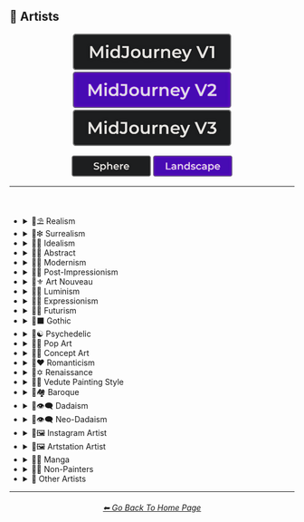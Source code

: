 <h2>📔 Artists</h2>

<div align="center">

[<img src="https://github.com/willwulfken/MidJourney-Styles-and-Keywords-Reference-Light/blob/main/Images/Repo_Parts/Buttons/Version_Buttons/button_version_MJV1_inactive.webp?raw=true" alt="MidJourney V1" height="64" />](https://github.com/willwulfken/MidJourney-Styles-and-Keywords-Reference-Light/blob/main/Pages/MJ_V1/Style_Pages/Sphere/Artists.md)
[<img src="https://github.com/willwulfken/MidJourney-Styles-and-Keywords-Reference-Light/blob/main/Images/Repo_Parts/Buttons/Version_Buttons/button_version_MJV2_active.webp?raw=true" alt="MidJourney V2" height="64" />](https://github.com/willwulfken/MidJourney-Styles-and-Keywords-Reference-Light/blob/main/Pages/MJ_V2/Style_Pages/Landscape/Artists.md)
[<img src="https://github.com/willwulfken/MidJourney-Styles-and-Keywords-Reference-Light/blob/main/Images/Repo_Parts/Buttons/Version_Buttons/button_version_MJV3_inactive.webp?raw=true" alt="MidJourney V3" height="64" />](https://github.com/willwulfken/MidJourney-Styles-and-Keywords-Reference-Light/blob/main/Pages/MJ_V3/Style_Pages/Landscape/Artists.md)

[<img src="https://github.com/willwulfken/MidJourney-Styles-and-Keywords-Reference-Light/blob/main/Images/Repo_Parts/Buttons/Image_Type_Buttons/button_sphere_inactive.webp?raw=true" alt="Sphere" width="140.5" />](https://github.com/willwulfken/MidJourney-Styles-and-Keywords-Reference-Light/blob/main/Pages/MJ_V2/Style_Pages/Sphere/Artists.md)
[<img src="https://github.com/willwulfken/MidJourney-Styles-and-Keywords-Reference-Light/blob/main/Images/Repo_Parts/Buttons/Image_Type_Buttons/button_landscape_active.webp?raw=true" alt="Landscape" width="140.5" />](https://github.com/willwulfken/MidJourney-Styles-and-Keywords-Reference-Light/blob/main/Pages/MJ_V2/Style_Pages/Landscape/Artists.md)

</div>

<hr>
<br>

- <details><summary>📔⛱ Realism</summary><p><div align="center">

	| Painting By Ivan Shishkin | Painting By Zdzislaw Beksinski |
	| :-: | :-: |
	| <img src="https://github.com/willwulfken/MidJourney-Styles-and-Keywords-Reference-Light/blob/main/Images/MJ_V2/MidJourney_Styles_(landscape)/landscape_Painting_by_Ivan_Shishkin.webp?raw=true" width="256" /> | <img src="https://github.com/willwulfken/MidJourney-Styles-and-Keywords-Reference-Light/blob/main/Images/MJ_V2/MidJourney_Styles_(landscape)/landscape_Painting_by_Zdzislaw_Beksinski.webp?raw=true" width="256" /> |
	
	<br>
	
	| Art by James Gurney | Painting By Claude Lorrain | Painting By Edward Hopper |
	| :-: | :-: | :-: |
	| <img src="https://github.com/willwulfken/MidJourney-Styles-and-Keywords-Reference-Light/blob/main/Images/MJ_V2/MidJourney_Styles_(landscape)/Wave_10/landscape_Art_by_James_Gurney.webp?raw=true" width="256" /> | <img src="https://github.com/willwulfken/MidJourney-Styles-and-Keywords-Reference-Light/blob/main/Images/MJ_V2/MidJourney_Styles_(landscape)/landscape_Painting_by_Claude_Lorrain.webp?raw=true" width="256" /> | <img src="https://github.com/willwulfken/MidJourney-Styles-and-Keywords-Reference-Light/blob/main/Images/MJ_V2/MidJourney_Styles_(landscape)/landscape_Painting_by_Edward_Hopper.webp?raw=true" width="256" /> |

	<br>
	
	| Painted By Adolph Menzel | Painted By Alexei Savrasov | Painted By Andrew Wyeth |
	| :-: | :-: | :-: |
	| <img src="https://github.com/willwulfken/MidJourney-Styles-and-Keywords-Reference-Light/blob/main/Images/MJ_V2/MidJourney_Styles_(landscape)/landscape_Painted_By_Adolph_Menzel.webp?raw=true" width="256" /> | <img src="https://github.com/willwulfken/MidJourney-Styles-and-Keywords-Reference-Light/blob/main/Images/MJ_V2/MidJourney_Styles_(landscape)/landscape_Painted_By_Alexei_Savrasov.webp?raw=true" width="256" /> | <img src="https://github.com/willwulfken/MidJourney-Styles-and-Keywords-Reference-Light/blob/main/Images/MJ_V2/MidJourney_Styles_(landscape)/landscape_Painted_By_Andrew_Wyeth.webp?raw=true" width="256" /> |

	<br>

	| Painting By Vilhelm Hammershoi |
	| :-: |
	| <img src="https://github.com/willwulfken/MidJourney-Styles-and-Keywords-Reference-Light/blob/main/Images/MJ_V2/MidJourney_Styles_(landscape)/landscape_Painting_by_Vilhelm_Hammershoi.webp?raw=true" width="256" /> |

  </div></p></details>


- <details><summary>📔❇ Surrealism</summary><p><div align="center">

	| Painting By Salvador Dali | Painting By Pablo Picasso | Painted By Andre Masson |
	| :-: | :-: | :-: |
	| <img src="https://github.com/willwulfken/MidJourney-Styles-and-Keywords-Reference-Light/blob/main/Images/MJ_V2/MidJourney_Styles_(landscape)/landscape_Painting_by_Salvador_Dali.webp?raw=true" width="256" /> | <img src="https://github.com/willwulfken/MidJourney-Styles-and-Keywords-Reference-Light/blob/main/Images/MJ_V2/MidJourney_Styles_(landscape)/landscape_Painting_by_Pablo_Picasso.webp?raw=true" width="256" /> | <img src="https://github.com/willwulfken/MidJourney-Styles-and-Keywords-Reference-Light/blob/main/Images/MJ_V2/MidJourney_Styles_(landscape)/landscape_Painted_By_Andre_Masson.webp?raw=true" width="256" /> |
	
	<br>
	
	| Painting By Max Ernst | Painting By Rene Magritte |
	| :-: | :-: |
	| <img src="https://github.com/willwulfken/MidJourney-Styles-and-Keywords-Reference-Light/blob/main/Images/MJ_V2/MidJourney_Styles_(landscape)/landscape_Painting_by_Max_Ernst.webp?raw=true" width="256" /> | <img src="https://github.com/willwulfken/MidJourney-Styles-and-Keywords-Reference-Light/blob/main/Images/MJ_V2/MidJourney_Styles_(landscape)/landscape_Painting_by_Rene_Magritte.webp?raw=true" width="256" /> |

	<br>

	| Art By Jim Burns | Art by Vincent Di Fate |
	| :-: | :-: |
	| <img src="https://github.com/willwulfken/MidJourney-Styles-and-Keywords-Reference-Light/blob/main/Images/MJ_V2/MidJourney_Styles_(landscape)/Wave_10/landscape_Art_By_Jim_Burns.webp?raw=true" width="256" /> | <img src="https://github.com/willwulfken/MidJourney-Styles-and-Keywords-Reference-Light/blob/main/Images/MJ_V2/MidJourney_Styles_(landscape)/Wave_10/landscape_Art_by_Vincent_Di_Fate.webp?raw=true" width="256" /> |

  </div></p></details>
  

- <details><summary>📔🔆 Idealism</summary><p><div align="center">

	| Painting By Jean Delville |
	| :-: |
	| <img src="https://github.com/willwulfken/MidJourney-Styles-and-Keywords-Reference-Light/blob/main/Images/MJ_V2/MidJourney_Styles_(landscape)/landscape_Painting_by_Jean_Delville.webp?raw=true" width="256" /> |

  </div></p></details>


- <details><summary>📔💮 Abstract</summary><p><div align="center">

	| Painting By Wassily Kandinsky | Painting By Marcia Santore |
	| :-: | :-: |
	| <img src="https://github.com/willwulfken/MidJourney-Styles-and-Keywords-Reference-Light/blob/main/Images/MJ_V2/MidJourney_Styles_(landscape)/landscape_Painting_by_Wassily_Kandinsky.webp?raw=true" width="256" /> | <img src="https://github.com/willwulfken/MidJourney-Styles-and-Keywords-Reference-Light/blob/main/Images/MJ_V2/MidJourney_Styles_(landscape)/landscape_Painting_by_Marcia_Santore.webp?raw=true" width="256" /> |

  </div></p></details>


- <details><summary>📔🧬 Modernism</summary><p><div align="center">

	| Painting By Kandinksey | Painting by Paul Cezane |
	| :-: | :-: |
	| <img src="https://github.com/willwulfken/MidJourney-Styles-and-Keywords-Reference-Light/blob/main/Images/MJ_V2/MidJourney_Styles_(landscape)/Wave_10/landscape_Painting_By_Kandinksey.webp?raw=true" width="256" /> | <img src="https://github.com/willwulfken/MidJourney-Styles-and-Keywords-Reference-Light/blob/main/Images/MJ_V2/MidJourney_Styles_(landscape)/Wave_10/landscape_Painting_by_Paul_Cezane.webp?raw=true" width="256" /> |

	<br>

	| Painted By Lawrence Pelton | Painted By Amanda Sage |
    | :-: | :-: |
    | <img src="https://github.com/willwulfken/MidJourney-Styles-and-Keywords-Reference-Light/blob/main/Images/MJ_V2/MidJourney_Styles_(landscape)/landscape_Painted_By_Lawrence_Pelton.webp?raw=true" width="256" /> | <img src="https://github.com/willwulfken/MidJourney-Styles-and-Keywords-Reference-Light/blob/main/Images/MJ_V2/MidJourney_Styles_(landscape)/landscape_Painted_By_Amanda_Sage.webp?raw=true" width="256" /> |

	<br>

    | Painted By Amedeo Modigliani | Art by Henry Moore |
    | :-: | :-: |
    | <img src="https://github.com/willwulfken/MidJourney-Styles-and-Keywords-Reference-Light/blob/main/Images/MJ_V2/MidJourney_Styles_(landscape)/landscape_Painted_By_Amedeo_Modigliani.webp?raw=true" width="256" /> | <img src="https://github.com/willwulfken/MidJourney-Styles-and-Keywords-Reference-Light/blob/main/Images/MJ_V2/MidJourney_Styles_(landscape)/Wave_10/landscape_Art_by_Henry_Moore.webp?raw=true" width="256" /> |

  </div></p></details>


- <details><summary>📔➿ Post-Impressionism</summary><p><div align="center">

	| Painting By Van Gogh |
	| :-: |
	| <img src="https://github.com/willwulfken/MidJourney-Styles-and-Keywords-Reference-Light/blob/main/Images/MJ_V2/MidJourney_Styles_(landscape)/landscape_Painting_by_Van_Gogh.webp?raw=true" width="256" /> |

  </div></p></details>


- <details><summary>📔⚜ Art Nouveau</summary><p><div align="center">

	| Painting By Wes Anderson | Painted By Alphonso Mucha | Art By Gustav Klimt |
	| :-: | :-: | :-: |
	| <img src="https://github.com/willwulfken/MidJourney-Styles-and-Keywords-Reference-Light/blob/main/Images/MJ_V2/MidJourney_Styles_(landscape)/landscape_Painting_by_Wes_Anderson.webp?raw=true" width="256" /> | <img src="https://github.com/willwulfken/MidJourney-Styles-and-Keywords-Reference-Light/blob/main/Images/MJ_V2/MidJourney_Styles_(landscape)/landscape_Painted_By_Alphonso_Mucha.webp?raw=true" width="256" /> | <img src="https://github.com/willwulfken/MidJourney-Styles-and-Keywords-Reference-Light/blob/main/Images/MJ_V2/MidJourney_Styles_(landscape)/landscape_Art_By_Gustav_Klimt.webp?raw=true" width="256" /> |

  </div></p></details>


- <details><summary>📔🌄 Luminism</summary><p><div align="center">

	| Painting By Albert Bierstadt | Painting By Thomas Kinkade |
	| :-: | :-: |
	| <img src="https://github.com/willwulfken/MidJourney-Styles-and-Keywords-Reference-Light/blob/main/Images/MJ_V2/MidJourney_Styles_(landscape)/landscape_Painting_by_Albert_Bierstadt.webp?raw=true" width="256" /> | <img src="https://github.com/willwulfken/MidJourney-Styles-and-Keywords-Reference-Light/blob/main/Images/MJ_V2/MidJourney_Styles_(landscape)/landscape_Painting_by_Thomas_Kinkade.webp?raw=true" width="256" /> |

  </div></p></details>


- <details><summary>📔🦋 Expressionism</summary><p><div align="center">

    | Painted By Affadi | Painted By Alexej Von Jawlensky | Painted By Alice Neel |
    | :-: | :-: | :-: |
    | <img src="https://github.com/willwulfken/MidJourney-Styles-and-Keywords-Reference-Light/blob/main/Images/MJ_V2/MidJourney_Styles_(landscape)/landscape_Painted_By_Affadi.webp?raw=true" width="256" /> | <img src="https://github.com/willwulfken/MidJourney-Styles-and-Keywords-Reference-Light/blob/main/Images/MJ_V2/MidJourney_Styles_(landscape)/landscape_Painted_By_Alexej_Von_Jawlensky.webp?raw=true" width="256" /> | <img src="https://github.com/willwulfken/MidJourney-Styles-and-Keywords-Reference-Light/blob/main/Images/MJ_V2/MidJourney_Styles_(landscape)/landscape_Painted_By_Alice_Neel.webp?raw=true" width="256" /> |

    <br>

    | Painted By Alyssa Monks | Painted By Alfred Kubin |
    | :-: | :-: |
    | <img src="https://github.com/willwulfken/MidJourney-Styles-and-Keywords-Reference-Light/blob/main/Images/MJ_V2/MidJourney_Styles_(landscape)/landscape_Painted_By_Alyssa_Monks.webp?raw=true" width="256" /> | <img src="https://github.com/willwulfken/MidJourney-Styles-and-Keywords-Reference-Light/blob/main/Images/MJ_V2/MidJourney_Styles_(landscape)/landscape_Painted_By_Alfred_Kubin.webp?raw=true" width="256" /> |

  </div></p></details>


- <details><summary>📔🔳 Futurism</summary><p><div align="center">

	| Painting By David Alabo |
	| :-: |
	| <img src="https://github.com/willwulfken/MidJourney-Styles-and-Keywords-Reference-Light/blob/main/Images/MJ_V2/MidJourney_Styles_(landscape)/landscape_Painting_by_David_Alabo.webp?raw=true" width="256" /> |

  </div></p></details>


- <details><summary>📔⬛ Gothic</summary><p><div align="center">

	| Painted By Anne Stokes | Painting By Gerald Brom |
	| :-: | :-: |
	| <img src="https://github.com/willwulfken/MidJourney-Styles-and-Keywords-Reference-Light/blob/main/Images/MJ_V2/MidJourney_Styles_(landscape)/landscape_Painted_By_Anne_Stokes.webp?raw=true" width="256" /> | <img src="https://github.com/willwulfken/MidJourney-Styles-and-Keywords-Reference-Light/blob/main/Images/MJ_V2/MidJourney_Styles_(landscape)/landscape_Painting_by_Gerald_Brom.webp?raw=true" width="256" /> |

	<br>

	| Painting By Grant Wood | Painted By Albrecht Durer |
	| :-: | :-: |
	| <img src="https://github.com/willwulfken/MidJourney-Styles-and-Keywords-Reference-Light/blob/main/Images/MJ_V2/MidJourney_Styles_(landscape)/landscape_Painting_by_Grant_Wood.webp?raw=true" width="256" /> | <img src="https://github.com/willwulfken/MidJourney-Styles-and-Keywords-Reference-Light/blob/main/Images/MJ_V2/MidJourney_Styles_(landscape)/landscape_Painted_By_Albrecht_Durer.webp?raw=true" width="256" /> |

  </div></p></details>


- <details><summary>📔☯ Psychedelic</summary><p><div align="center">

	| Painting By Alex Grey | Painting By Dan Mumford |
	| :-: | :-: |
	| <img src="https://github.com/willwulfken/MidJourney-Styles-and-Keywords-Reference-Light/blob/main/Images/MJ_V2/MidJourney_Styles_(landscape)/landscape_Painting_by_Alex_Grey.webp?raw=true" width="256" /> | <img src="https://github.com/willwulfken/MidJourney-Styles-and-Keywords-Reference-Light/blob/main/Images/MJ_V2/MidJourney_Styles_(landscape)/landscape_Painting_by_Dan_Mumford.webp?raw=true" width="256" /> |

  </div></p></details>


- <details><summary>📔🔴 Pop Art</summary><p><div align="center">

	| Painted By Andy Worhol | Painting By David Hockney |
	| :-: | :-: |
	| <img src="https://github.com/willwulfken/MidJourney-Styles-and-Keywords-Reference-Light/blob/main/Images/MJ_V2/MidJourney_Styles_(landscape)/landscape_Painted_By_Andy_Worhol.webp?raw=true" width="256" /> | <img src="https://github.com/willwulfken/MidJourney-Styles-and-Keywords-Reference-Light/blob/main/Images/MJ_V2/MidJourney_Styles_(landscape)/landscape_Painting_by_David_Hockney.webp?raw=true" width="256" /> |

  </div></p></details>


- <details><summary>📔🧿 Concept Art</summary><p><div align="center">

	| Painting By Marc Simonetti | Painted By Alan Lee |
	| :-: | :-: |
	| <img src="https://github.com/willwulfken/MidJourney-Styles-and-Keywords-Reference-Light/blob/main/Images/MJ_V2/MidJourney_Styles_(landscape)/landscape_Painting_by_Marc_Simonetti.webp?raw=true" width="256" /> | <img src="https://github.com/willwulfken/MidJourney-Styles-and-Keywords-Reference-Light/blob/main/Images/MJ_V2/MidJourney_Styles_(landscape)/landscape_Painted_By_Alan_Lee.webp?raw=true" width="256" /> |

  </div></p></details>


- <details><summary>📔❤ Romanticism</summary><p><div align="center">

	| Painting By John Constable |
	| :-: |
	| <img src="https://github.com/willwulfken/MidJourney-Styles-and-Keywords-Reference-Light/blob/main/Images/MJ_V2/MidJourney_Styles_(landscape)/landscape_Painting_by_John_Constable.webp?raw=true" width="256" /> |

  </div></p></details>


- <details><summary>📔✡️ Renaissance</summary><p><div align="center">

	| Painted By Leonardo Da Vinci | Painted By Da Vinci |
	| :-: | :-: |
	| <img src="https://github.com/willwulfken/MidJourney-Styles-and-Keywords-Reference-Light/blob/main/Images/MJ_V2/MidJourney_Styles_(landscape)/Wave_11/landscape_Painted_By_Leonardo_Da_Vinci.webp?raw=true" width="256" /> | <img src="https://github.com/willwulfken/MidJourney-Styles-and-Keywords-Reference-Light/blob/main/Images/MJ_V2/MidJourney_Styles_(landscape)/Wave_11/landscape_Painted_By_Da_Vinci.webp?raw=true" width="256" /> |
	
	<br>

	| Painting By Hieronymus Bosch |
	| :-: |
	| <img src="https://github.com/willwulfken/MidJourney-Styles-and-Keywords-Reference-Light/blob/main/Images/MJ_V2/MidJourney_Styles_(landscape)/landscape_Painting_by_Hieronymus_Bosch.webp?raw=true" width="256" /> |

  </div></p></details>


- <details><summary>📔🌇 Vedute Painting Style</summary><p><div align="center">

	| Painting By Canaletto |
	| :-: |
	| <img src="https://github.com/willwulfken/MidJourney-Styles-and-Keywords-Reference-Light/blob/main/Images/MJ_V2/MidJourney_Styles_(landscape)/landscape_Painting_by_Canaletto.webp?raw=true" width="256" /> |

  </div></p></details>


- <details><summary>📔🏘 Baroque</summary><p><div align="center">

	| Painted By Annibale Carracci | Painted By Anthony Van Dyck |
    | :-: | :-: |
    | <img src="https://github.com/willwulfken/MidJourney-Styles-and-Keywords-Reference-Light/blob/main/Images/MJ_V2/MidJourney_Styles_(landscape)/landscape_Painted_By_Annibale_Carracci.webp?raw=true" width="256" /> | <img src="https://github.com/willwulfken/MidJourney-Styles-and-Keywords-Reference-Light/blob/main/Images/MJ_V2/MidJourney_Styles_(landscape)/landscape_Painted_By_Anthony_Van_Dyck.webp?raw=true" width="256" /> |

  </div></p></details>


- <details><summary>📔👁‍🗨 Dadaism</summary><p><div align="center">

	| Painting By Robert Rauschenberg | Art By Man Ray |
	| :-: | :-: |
	| <img src="https://github.com/willwulfken/MidJourney-Styles-and-Keywords-Reference-Light/blob/main/Images/MJ_V2/MidJourney_Styles_(landscape)/landscape_Painting_by_Robert_Rauschenberg.webp?raw=true" width="256" /> | <img src="https://github.com/willwulfken/MidJourney-Styles-and-Keywords-Reference-Light/blob/main/Images/MJ_V2/MidJourney_Styles_(landscape)/landscape_Art_by_Man_Ray.webp?raw=true" width="256" /> |
	
	<br>
	
	| Painting By Morton Livingston Schamberg | Art By Marcel Duchamp |
	| :-: | :-: |
	| <img src="https://github.com/willwulfken/MidJourney-Styles-and-Keywords-Reference-Light/blob/main/Images/MJ_V2/MidJourney_Styles_(landscape)/landscape_Painting_by_Morton_Livingston_Schamberg.webp?raw=true" width="256" /> | <img src="https://github.com/willwulfken/MidJourney-Styles-and-Keywords-Reference-Light/blob/main/Images/MJ_V2/MidJourney_Styles_(landscape)/landscape_Art_by_Marcel_Duchamp.webp?raw=true" width="256" /> |
	
	<br>
	
	| Art By Suzanne Duchamp | Painting By Francis Picabia |
	| :-: | :-: |
	| <img src="https://github.com/willwulfken/MidJourney-Styles-and-Keywords-Reference-Light/blob/main/Images/MJ_V2/MidJourney_Styles_(landscape)/landscape_Art_by_Suzanne_Duchamp.webp?raw=true" width="256" /> | <img src="https://github.com/willwulfken/MidJourney-Styles-and-Keywords-Reference-Light/blob/main/Images/MJ_V2/MidJourney_Styles_(landscape)/landscape_Painting_by_Francis_Picabia.webp?raw=true" width="256" /> |
	
	<br>
	
	| Art By Georges Ribemont-Dessaignes | Painting By Juliette Roche |
	| :-: | :-: |
	| <img src="https://github.com/willwulfken/MidJourney-Styles-and-Keywords-Reference-Light/blob/main/Images/MJ_V2/MidJourney_Styles_(landscape)/landscape_Art_by_Georges_Ribemont-Dessaignes.webp?raw=true" width="256" /> | <img src="https://github.com/willwulfken/MidJourney-Styles-and-Keywords-Reference-Light/blob/main/Images/MJ_V2/MidJourney_Styles_(landscape)/landscape_Painting_by_Juliette_Roche.webp?raw=true" width="256" /> |

	<br>

	| Art By Max Ernst | Art By Wilhelm Fick |
	| :-: | :-: |
	| <img src="https://github.com/willwulfken/MidJourney-Styles-and-Keywords-Reference-Light/blob/main/Images/MJ_V2/MidJourney_Styles_(landscape)/landscape_Art_by_Max_Ernst.webp?raw=true" width="256" /> | <img src="https://github.com/willwulfken/MidJourney-Styles-and-Keywords-Reference-Light/blob/main/Images/MJ_V2/MidJourney_Styles_(landscape)/landscape_Art_by_Wilhelm_Fick.webp?raw=true" width="256" /> |
	
	<br>

	| Art By George Grosz | Art By Hannah Hoch |
	| :-: | :-: |
	| <img src="https://github.com/willwulfken/MidJourney-Styles-and-Keywords-Reference-Light/blob/main/Images/MJ_V2/MidJourney_Styles_(landscape)/landscape_Art_by_George_Grosz.webp?raw=true" width="256" /> | <img src="https://github.com/willwulfken/MidJourney-Styles-and-Keywords-Reference-Light/blob/main/Images/MJ_V2/MidJourney_Styles_(landscape)/landscape_Art_by_Hannah_Hoch.webp?raw=true" width="256" /> |
	
	<br>

	| Art By Kurt Schwitters | Painting By Julius Evola |
	| :-: | :-: |
	| <img src="https://github.com/willwulfken/MidJourney-Styles-and-Keywords-Reference-Light/blob/main/Images/MJ_V2/MidJourney_Styles_(landscape)/landscape_Art_by_Kurt_Schwitters.webp?raw=true" width="256" /> | <img src="https://github.com/willwulfken/MidJourney-Styles-and-Keywords-Reference-Light/blob/main/Images/MJ_V2/MidJourney_Styles_(landscape)/landscape_Painting_by_Julius_Evola.webp?raw=true" width="256" /> |
	
	<br>

	| Painting By Serge Charchoune | Art By Ilia Zdanevich |
	| :-: | :-: |
	| <img src="https://github.com/willwulfken/MidJourney-Styles-and-Keywords-Reference-Light/blob/main/Images/MJ_V2/MidJourney_Styles_(landscape)/landscape_Painting_by_Serge_Charchoune.webp?raw=true" width="256" /> | <img src="https://github.com/willwulfken/MidJourney-Styles-and-Keywords-Reference-Light/blob/main/Images/MJ_V2/MidJourney_Styles_(landscape)/landscape_Art_by_Ilia_Zdanevich.webp?raw=true" width="256" /> |
	
	<br>

	| Painting By Jean Crotti | Art By Sophie Taeuber-Arp |
	| :-: | :-: |
	| <img src="https://github.com/willwulfken/MidJourney-Styles-and-Keywords-Reference-Light/blob/main/Images/MJ_V2/MidJourney_Styles_(landscape)/landscape_Painting_by_Jean_Crotti.webp?raw=true" width="256" /> | <img src="https://github.com/willwulfken/MidJourney-Styles-and-Keywords-Reference-Light/blob/main/Images/MJ_V2/MidJourney_Styles_(landscape)/landscape_Art_by_Sophie_Taeuber-Arp.webp?raw=true" width="256" /> |

  </div></p></details>


- <details><summary>📔👁‍🗨 Neo-Dadaism</summary><p><div align="center">
	
	| Art By Genpei Akasegawa | Painting By Josip Demirovic Devj |
	| :-: | :-: |
	| <img src="https://github.com/willwulfken/MidJourney-Styles-and-Keywords-Reference-Light/blob/main/Images/MJ_V2/MidJourney_Styles_(landscape)/landscape_Art_by_Genpei_Akasegawa.webp?raw=true" width="256" /> | <img src="https://github.com/willwulfken/MidJourney-Styles-and-Keywords-Reference-Light/blob/main/Images/MJ_V2/MidJourney_Styles_(landscape)/landscape_Painting_by_Josip_Demirovic_Devj.webp?raw=true" width="256" /> |
	
	<br>
	
	| Painting By Jim Dine | Art By Arthur Kopcke |
	| :-: | :-: |
	| <img src="https://github.com/willwulfken/MidJourney-Styles-and-Keywords-Reference-Light/blob/main/Images/MJ_V2/MidJourney_Styles_(landscape)/landscape_Painting_by_Jim_Dine.webp?raw=true" width="256" /> | <img src="https://github.com/willwulfken/MidJourney-Styles-and-Keywords-Reference-Light/blob/main/Images/MJ_V2/MidJourney_Styles_(landscape)/landscape_Art_by_Arthur_Kopcke.webp?raw=true" width="256" /> |
	
	<br>
	
	| Art By George Maciunas | Art By Valery Oisteanu |
	| :-: | :-: |
	| <img src="https://github.com/willwulfken/MidJourney-Styles-and-Keywords-Reference-Light/blob/main/Images/MJ_V2/MidJourney_Styles_(landscape)/landscape_Art_by_George_Maciunas.webp?raw=true" width="256" /> | <img src="https://github.com/willwulfken/MidJourney-Styles-and-Keywords-Reference-Light/blob/main/Images/MJ_V2/MidJourney_Styles_(landscape)/landscape_Art_by_Valery_Oisteanu.webp?raw=true" width="256" /> |

	<br>
	
	| Painting By Ushio Shinohara | Art By Jean Tinguely |
	| :-: | :-: |
	| <img src="https://github.com/willwulfken/MidJourney-Styles-and-Keywords-Reference-Light/blob/main/Images/MJ_V2/MidJourney_Styles_(landscape)/landscape_Painting_by_Ushio_Shinohara.webp?raw=true" width="256" /> | <img src="https://github.com/willwulfken/MidJourney-Styles-and-Keywords-Reference-Light/blob/main/Images/MJ_V2/MidJourney_Styles_(landscape)/landscape_Art_by_Jean_Tinguely.webp?raw=true" width="256" /> |
	
	<br>
	
	| Art By Masunobu Yoshimura |
	| :-: |
	| <img src="https://github.com/willwulfken/MidJourney-Styles-and-Keywords-Reference-Light/blob/main/Images/MJ_V2/MidJourney_Styles_(landscape)/landscape_Art_by_Masunobu_Yoshimura.webp?raw=true" width="256" /> |

  </div></p></details>


- <details><summary>📔🖼 Instagram Artist</summary><p><div align="center">
	
	| Uon.visuals | Art By Uon.visuals |
	| :-: | :-: |
	| <img src="https://github.com/willwulfken/MidJourney-Styles-and-Keywords-Reference-Light/blob/main/Images/MJ_V2/MidJourney_Styles_(landscape)/landscape_Uon.visuals.webp?raw=true" width="256" /> | <img src="https://github.com/willwulfken/MidJourney-Styles-and-Keywords-Reference-Light/blob/main/Images/MJ_V2/MidJourney_Styles_(landscape)/landscape_Art_by_Uon.visuals.webp?raw=true" width="256" /> |
	
	<br>

	| Art By Seth McMahon |
	| :-: |
	| <img src="https://github.com/willwulfken/MidJourney-Styles-and-Keywords-Reference-Light/blob/main/Images/MJ_V2/MidJourney_Styles_(landscape)/Wave_10/landscape_Art_By_Seth_McMahon.webp?raw=true" width="256" /> |

	<br>
	
	| Artofethan | Art By Artofethan |
	| :-: | :-: |
	| <img src="https://github.com/willwulfken/MidJourney-Styles-and-Keywords-Reference-Light/blob/main/Images/MJ_V2/MidJourney_Styles_(landscape)/landscape_Artofethan.webp?raw=true" width="256" /> | <img src="https://github.com/willwulfken/MidJourney-Styles-and-Keywords-Reference-Light/blob/main/Images/MJ_V2/MidJourney_Styles_(landscape)/landscape_Art_by_artofethan.webp?raw=true" width="256" /> |

	<br>
	
	| Painting By Peter Mohrbacher |
	| :-: |
	| <img src="https://github.com/willwulfken/MidJourney-Styles-and-Keywords-Reference-Light/blob/main/Images/MJ_V2/MidJourney_Styles_(landscape)/landscape_Painting_by_Peter_Mohrbacher.webp?raw=true" width="256" /> |

	<br>

	| Painting By Boris Groh |
	| :-: |
	| <img src="https://github.com/willwulfken/MidJourney-Styles-and-Keywords-Reference-Light/blob/main/Images/MJ_V2/MidJourney_Styles_(landscape)/Wave_10/landscape_Painting_By_Boris_Groh.webp?raw=true" width="256" /> |

  </div></p></details>


- <details><summary>📔🖼 Artstation Artist</summary><p><div align="center">

    | Painted By Annton Fadeev | Painted By Alena Aenami |
    | :-: | :-: |
    | <img src="https://github.com/willwulfken/MidJourney-Styles-and-Keywords-Reference-Light/blob/main/Images/MJ_V2/MidJourney_Styles_(landscape)/landscape_Painted_By_Annton_Fadeev.webp?raw=true" width="256" /> | <img src="https://github.com/willwulfken/MidJourney-Styles-and-Keywords-Reference-Light/blob/main/Images/MJ_V2/MidJourney_Styles_(landscape)/landscape_Painted_By_Alena_Aenami.webp?raw=true" width="256" /> |

	<br>

    | Painted By Andreas Rocha | Painted By Aleksi Briclot |
    | :-: | :-: |
    | <img src="https://github.com/willwulfken/MidJourney-Styles-and-Keywords-Reference-Light/blob/main/Images/MJ_V2/MidJourney_Styles_(landscape)/landscape_Painted_By_Andreas_Rocha.webp?raw=true" width="256" /> | <img src="https://github.com/willwulfken/MidJourney-Styles-and-Keywords-Reference-Light/blob/main/Images/MJ_V2/MidJourney_Styles_(landscape)/landscape_Painted_By_Aleksi_Briclot.webp?raw=true" width="256" /> |

	<br>

	| Painting By Ivan Stan |
	| :-: |
	| <img src="https://github.com/willwulfken/MidJourney-Styles-and-Keywords-Reference-Light/blob/main/Images/MJ_V2/MidJourney_Styles_(landscape)/Wave_10/landscape_Painting_By_Ivan_Stan.webp?raw=true" width="256" /> |

  </div></p></details>


- <details><summary>📔🈯 Manga</summary><p><div align="center">

	| Painting By Junji Ito |
	| :-: |
	| <img src="https://github.com/willwulfken/MidJourney-Styles-and-Keywords-Reference-Light/blob/main/Images/MJ_V2/MidJourney_Styles_(landscape)/landscape_Painting_by_Junji_Ito.webp?raw=true" width="256" /> |

	<br>

	| Painted By Akihiko Yoshida | Painted By Anton Pieck |
	| :-: | :-: |
	| <img src="https://github.com/willwulfken/MidJourney-Styles-and-Keywords-Reference-Light/blob/main/Images/MJ_V2/MidJourney_Styles_(landscape)/landscape_Painted_By_Akihiko_Yoshida.webp?raw=true" width="256" /> | <img src="https://github.com/willwulfken/MidJourney-Styles-and-Keywords-Reference-Light/blob/main/Images/MJ_V2/MidJourney_Styles_(landscape)/landscape_Painted_By_Anton_Pieck.webp?raw=true" width="256" /> |

	<br>

	| Painted By Angus McKie | Painted By Akari Toriyama | Painted By Al Williamson |
	| :-: | :-: | :-: |
	| <img src="https://github.com/willwulfken/MidJourney-Styles-and-Keywords-Reference-Light/blob/main/Images/MJ_V2/MidJourney_Styles_(landscape)/landscape_Painted_By_Angus_McKie.webp?raw=true" width="256" /> | <img src="https://github.com/willwulfken/MidJourney-Styles-and-Keywords-Reference-Light/blob/main/Images/MJ_V2/MidJourney_Styles_(landscape)/landscape_Painted_By_Akari_Toriyama.webp?raw=true" width="256" /> | <img src="https://github.com/willwulfken/MidJourney-Styles-and-Keywords-Reference-Light/blob/main/Images/MJ_V2/MidJourney_Styles_(landscape)/landscape_Painted_By_Al_Williamson.webp?raw=true" width="256" /> |

	<br>

	| Art by Ilya Kuvshinov |
	| :-: |
	| <img src="https://github.com/willwulfken/MidJourney-Styles-and-Keywords-Reference-Light/blob/main/Images/MJ_V2/MidJourney_Styles_(landscape)/Wave_10/landscape_Art_by_Ilya_Kuvshinov.webp?raw=true" width="256" /> |

  </div></p></details>


- <details><summary>📔🗿 Non-Painters</summary><p>

    - <details><summary>📔🗿 Sculptors</summary><p><div align="center">

        | Art By Alberto Giacometti | Art By Alexander Milne Calder |
        | :-: | :-: |
        | <img src="https://github.com/willwulfken/MidJourney-Styles-and-Keywords-Reference-Light/blob/main/Images/MJ_V2/MidJourney_Styles_(landscape)/landscape_Art_By_Alberto_Giacometti.webp?raw=true" width="256" /> | <img src="https://github.com/willwulfken/MidJourney-Styles-and-Keywords-Reference-Light/blob/main/Images/MJ_V2/MidJourney_Styles_(landscape)/landscape_Art_By_Alexander_Milne_Calder.webp?raw=true" width="256" /> |

      </div></p></details>

    - <details><summary>📔📷 Photographers</summary><p><div align="center">

        | Art By Anne Geddes |
        | :-: |
        | <img src="https://github.com/willwulfken/MidJourney-Styles-and-Keywords-Reference-Light/blob/main/Images/MJ_V2/MidJourney_Styles_(landscape)/landscape_Art_By_Anne_Geddes.webp?raw=true" width="256" /> |

      </div></p></details>

    - <details><summary>📔✍ Writers</summary><p><div align="center">

        | Art By Anne McCaffrey |
        | :-: |
        | <img src="https://github.com/willwulfken/MidJourney-Styles-and-Keywords-Reference-Light/blob/main/Images/MJ_V2/MidJourney_Styles_(landscape)/landscape_Art_By_Anne_McCaffrey.webp?raw=true" width="256" /> |

      </div></p></details>

  </p></details>


- <details><summary>📔 Other Artists</summary><p><div align="center">

	| Painting By Bob Ross | Art By M.C. Escher |
	| :-: | :-: |
	| <img src="https://github.com/willwulfken/MidJourney-Styles-and-Keywords-Reference-Light/blob/main/Images/MJ_V2/MidJourney_Styles_(landscape)/landscape_Painting_by_Bob_Ross.webp?raw=true" width="256" /> | <img src="https://github.com/willwulfken/MidJourney-Styles-and-Keywords-Reference-Light/blob/main/Images/MJ_V2/MidJourney_Styles_(landscape)/landscape_Art_By_M.C._Escher.webp?raw=true" width="256" /> |
	
	<br>
	
	| Painting By Boris Smirnoff | Painted By Anton Otto |
	| :-: | :-: |
	| <img src="https://github.com/willwulfken/MidJourney-Styles-and-Keywords-Reference-Light/blob/main/Images/MJ_V2/MidJourney_Styles_(landscape)/landscape_Painting_by_Boris_Smirnoff.webp?raw=true" width="256" /> | <img src="https://github.com/willwulfken/MidJourney-Styles-and-Keywords-Reference-Light/blob/main/Images/MJ_V2/MidJourney_Styles_(landscape)/landscape_Painted_By_Anton_Otto.webp?raw=true" width="256" /> |

	<br>

	| Painted By Alexander Jansson | Painted By Ansel Adams |
    | :-: | :-: |
    | <img src="https://github.com/willwulfken/MidJourney-Styles-and-Keywords-Reference-Light/blob/main/Images/MJ_V2/MidJourney_Styles_(landscape)/landscape_Painted_By_Alexander_Jansson.webp?raw=true" width="256" /> | <img src="https://github.com/willwulfken/MidJourney-Styles-and-Keywords-Reference-Light/blob/main/Images/MJ_V2/MidJourney_Styles_(landscape)/landscape_Painted_By_Ansel_Adams.webp?raw=true" width="256" /> |

	<br>

	| Art By Ray Harryhausen | Art By H.R. Giger |
	| :-: | :-: |
	| <img src="https://github.com/willwulfken/MidJourney-Styles-and-Keywords-Reference-Light/blob/main/Images/MJ_V2/MidJourney_Styles_(landscape)/Wave_10/landscape_Art_By_Ray_Harryhausen.webp?raw=true" width="256" /> | <img src="https://github.com/willwulfken/MidJourney-Styles-and-Keywords-Reference-Light/blob/main/Images/MJ_V2/MidJourney_Styles_(landscape)/Wave_10/landscape_Art_By_H.R._Giger.webp?raw=true" width="256" /> |

	<br>
	
	| Painting By Raja Ravi Varma |
	| :-: |
	| <img src="https://github.com/willwulfken/MidJourney-Styles-and-Keywords-Reference-Light/blob/main/Images/MJ_V2/MidJourney_Styles_(landscape)/Wave_10/landscape_Painting_By_Raja_Ravi_Varma.webp?raw=true" width="256" /> |

	<br>

	| Painted By Anna Dittmann | Painting By Hugh Ferriss | Painted By Alexandre Cabanel |
	| :-: | :-: | :-: |
	| <img src="https://github.com/willwulfken/MidJourney-Styles-and-Keywords-Reference-Light/blob/main/Images/MJ_V2/MidJourney_Styles_(landscape)/landscape_Painted_By_Anna_Dittmann.webp?raw=true" width="256" /> | <img src="https://github.com/willwulfken/MidJourney-Styles-and-Keywords-Reference-Light/blob/main/Images/MJ_V2/MidJourney_Styles_(landscape)/landscape_Painting_by_Hugh_Ferriss.webp?raw=true" width="256" /> | <img src="https://github.com/willwulfken/MidJourney-Styles-and-Keywords-Reference-Light/blob/main/Images/MJ_V2/MidJourney_Styles_(landscape)/landscape_Painted_By_Alexandre_Cabanel.webp?raw=true" width="256" /> |

	<br>
	
	| Painting By John Howe | Painted By Squidward Tentacles |
	| :-: | :-: |
	| <img src="https://github.com/willwulfken/MidJourney-Styles-and-Keywords-Reference-Light/blob/main/Images/MJ_V2/MidJourney_Styles_(landscape)/landscape_Painting_by_John_Howe.webp?raw=true" width="256" /> | <img src="https://github.com/willwulfken/MidJourney-Styles-and-Keywords-Reference-Light/blob/main/Images/MJ_V2/MidJourney_Styles_(landscape)/landscape_Painted_by_Squidward_Tentacles.webp?raw=true" width="256" /> |

  </div></p></details>

<hr><!--------------->
<div align="center">
<h6><a href="https://github.com/willwulfken/MidJourney-Styles-and-Keywords-Reference-Light/blob/main/README.md">⬅ Go Back To Home Page</a></h6>
</div>
